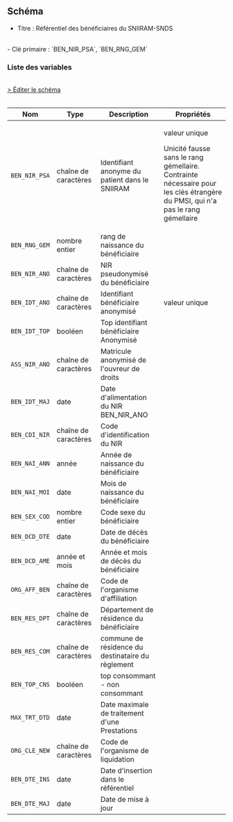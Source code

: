 ## Schéma

- Titre : Référentiel des bénéficiaires du SNIIRAM-SNDS
<br />
- Clé primaire : `BEN_NIR_PSA`, `BEN_RNG_GEM`

### Liste des variables
<br />
<div>
    <a href="https://gitlab.com/healthdatahub/schema-snds/edit/master/schemas/BENEFICIAIRE/IR_BEN_R.json"  
    arget="_blank" rel="noopener noreferrer">> Éditer le schéma</a>
    <OutboundLink />
</div>
<br />

Nom|Type|Description|Propriétés
-|-|-|-
`BEN_NIR_PSA`|chaîne de caractères|Identifiant anonyme du patient dans le SNIIRAM|<p>valeur unique</p><p>Unicité fausse sans le rang gémellaire. Contrainte nécessaire pour les clés étrangère du PMSI, qui n&#x27;a pas le rang gémellaire</p>|
`BEN_RNG_GEM`|nombre entier|rang de naissance du bénéficiaire||
`BEN_NIR_ANO`|chaîne de caractères|NIR pseudonymisé du bénéficiaire||
`BEN_IDT_ANO`|chaîne de caractères|Identifiant bénéficiaire anonymisé|<p>valeur unique</p>|
`BEN_IDT_TOP`|booléen|Top identifiant bénéficiaire Anonymisé||
`ASS_NIR_ANO`|chaîne de caractères|Matricule anonymisé de l&#x27;ouvreur de droits||
`BEN_IDT_MAJ`|date|Date d&#x27;alimentation du NIR BEN_NIR_ANO||
`BEN_CDI_NIR`|chaîne de caractères|Code d&#x27;identification du NIR||
`BEN_NAI_ANN`|année|Année de naissance du bénéficiaire||
`BEN_NAI_MOI`|date|Mois de naissance du bénéficiaire||
`BEN_SEX_COD`|nombre entier|Code sexe du bénéficiaire||
`BEN_DCD_DTE`|date|Date de décès du bénéficiaire||
`BEN_DCD_AME`|année et mois|Année et mois de décès du bénéficiaire||
`ORG_AFF_BEN`|chaîne de caractères|Code de l&#x27;organisme d&#x27;affiliation||
`BEN_RES_DPT`|chaîne de caractères|Département de résidence du bénéficiaire||
`BEN_RES_COM`|chaîne de caractères|commune de résidence du destinataire du règlement||
`BEN_TOP_CNS`|booléen|top consommant - non consommant||
`MAX_TRT_DTD`|date|Date maximale de traitement d&#x27;une Prestations||
`ORG_CLE_NEW`|chaîne de caractères|Code de l&#x27;organisme de liquidation||
`BEN_DTE_INS`|date|Date d&#x27;insertion dans le référentiel||
`BEN_DTE_MAJ`|date|Date de mise à jour||


